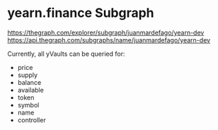 # yearn.finance Subgraph

https://thegraph.com/explorer/subgraph/juanmardefago/yearn-dev
https://api.thegraph.com/subgraphs/name/juanmardefago/yearn-dev

Currently, all yVaults can be queried for:

*  price
*  supply
*  balance
*   available
*   token
*   symbol
*   name
*   controller
